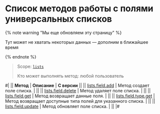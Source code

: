 # Список методов работы с полями универсальных списков

{% note warning "Мы еще обновляем эту страницу" %}

Тут может не хватать некоторых данных — дополним в ближайшее время

{% endnote %}

> Scope: [`lists`](../../scopes/permissions.md)
>
> Кто может выполнять метод: любой пользователь

#|
|| **Метод** | **Описание** | **С версии** ||
|| [lists.field.add](./lists-field-add.md) | Метод создает поле списка. | ||
|| [lists.field.delete](./lists-field-delete.md) | Метод удаляет поле списка. | ||
|| [lists.field.get](./lists-field-get.md) | Метод возвращает данные поля. | ||
|| [lists.field.type.get](./lists-field-type-get.md) | Метод возвращает доступные типа полей для указанного списка. | ||
|| [lists.field.update](./lists-field-update.md) | Метод обновляет поле списка. | ||
|#